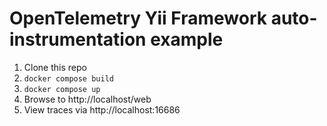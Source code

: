 # OpenTelemetry Yii Framework auto-instrumentation example

1. Clone this repo
2. `docker compose build`
3. `docker compose up`
4. Browse to http://localhost/web
5. View traces via http://localhost:16686

